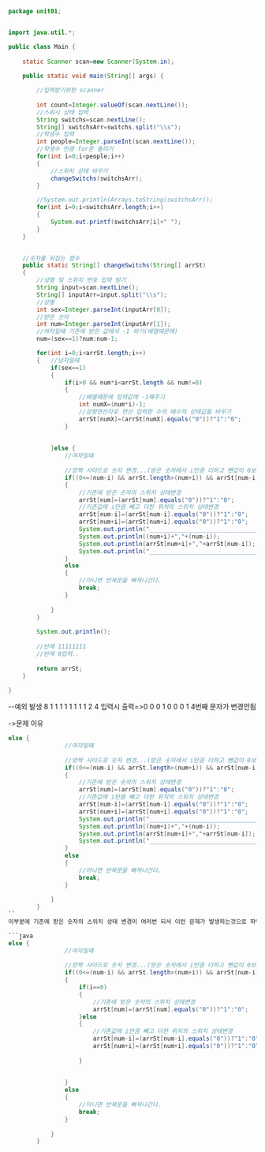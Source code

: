 ```java
package unit01;


import java.util.*;

public class Main {
	
	static Scanner scan=new Scanner(System.in);
	
	public static void main(String[] args) {

		//입력받기위한 scanner 
		
		int count=Integer.valueOf(scan.nextLine());
		//스위시 상태 입력
		String switchs=scan.nextLine();
		String[] switchsArr=switchs.split("\\s");
		//학생수 입력
		int people=Integer.parseInt(scan.nextLine());
		//학생수 만큼 for문 돌리기
		for(int i=0;i<people;i++)
		{
			//스위치 상태 바꾸기
			changeSwitchs(switchsArr);
		}

		//System.out.println(Arrays.toString(switchsArr));
		for(int i=0;i<switchsArr.length;i++)
		{
			System.out.printf(switchsArr[i]+" ");
		}
	}
	

	//숫자를 뒤집는 함수
	public static String[] changeSwitchs(String[] arrSt)
	{
		//성별 및 스위치 번호 입력 받기
		String input=scan.nextLine();
		String[] inputArr=input.split("\\s");
		//성별
		int sex=Integer.parseInt(inputArr[0]);
		//받은 숫자
		int num=Integer.parseInt(inputArr[1]);
		//여자일때 기존에 받은 값에서 -1 하기(배열때문에)
		num=(sex==1)?num:num-1;

		for(int i=0;i<arrSt.length;i++)
		{   //남자일때
			if(sex==1)
			{
				if(i>0 && num*i<arrSt.length && num!=0)
				{
					//배열때문에 입력값에 -1해주기
					int numX=(num*i)-1;
					//삼항연산자로 연산 입력한 수의 배수의 상태값을 바꾸기
					arrSt[numX]=(arrSt[numX].equals("0"))?"1":"0";
				}
				
				
			}else {
				//여자일때
			
				//양짝 사이드로 숫자 변경...(받은 숫자에서 i만큼 더하고 뺀값이 0보다 작거나 같고 배열길이보다 작을때.+그 값이 서로 같으면 조건문 실행
				if((0<=(num-i) && arrSt.length>(num+i)) && arrSt[num-i].equals(arrSt[num+i]))
				{
					//기존에 받은 숫자의 스위치 상태변경
					arrSt[num]=(arrSt[num].equals("0"))?"1":"0";
					//기존값에 i만큼 빼고 더한 위치의 스위치 상태변경
					arrSt[num-i]=(arrSt[num-i].equals("0"))?"1":"0";
					arrSt[num+i]=(arrSt[num+i].equals("0"))?"1":"0";
					System.out.println("________________________________________"+i);
					System.out.println((num+i)+","+(num-i));
					System.out.println(arrSt[num+i]+","+arrSt[num-i]);
					System.out.println("________________________________________"+i);
				}
				else
				{
					//아니면 반복문을 빠져나간다.
					break;
				}
				
			}
		}
		
		System.out.println();
		
		//반례 11111111
		//반례 0입력..
	
		return arrSt;
	}
	
}

```

--예외 발생 
8
1 1 1 1 1 1 1 1
2 4
입력시 
출력=>0 0 0 1 0 0 0 1
4번째 문자가 변경안됨

->문제 이유 
```java
else {
				//여자일때
			
				//양짝 사이드로 숫자 변경...(받은 숫자에서 i만큼 더하고 뺀값이 0보다 작거나 같고 배열길이보다 작을때.+그 값이 서로 같으면 조건문 실행
				if((0<=(num-i) && arrSt.length>(num+i)) && arrSt[num-i].equals(arrSt[num+i]))
				{
					//기존에 받은 숫자의 스위치 상태변경
					arrSt[num]=(arrSt[num].equals("0"))?"1":"0";
					//기존값에 i만큼 빼고 더한 위치의 스위치 상태변경
					arrSt[num-i]=(arrSt[num-i].equals("0"))?"1":"0";
					arrSt[num+i]=(arrSt[num+i].equals("0"))?"1":"0";
					System.out.println("________________________________________"+i);
					System.out.println((num+i)+","+(num-i));
					System.out.println(arrSt[num+i]+","+arrSt[num-i]);
					System.out.println("________________________________________"+i);
				}
				else
				{
					//아니면 반복문을 빠져나간다.
					break;
				}
				
			}
		}
``
이부분에 기존에 받은 숫자의 스위치 상태 변경이 여러번 되서 이런 문제가 발생하는것으로 파악됨

```java
else {
				//여자일때
			
				//양짝 사이드로 숫자 변경...(받은 숫자에서 i만큼 더하고 뺀값이 0보다 작거나 같고 배열길이보다 작을때.+그 값이 서로 같으면 조건문 실행
				if((0<=(num-i) && arrSt.length>(num+i)) && arrSt[num-i].equals(arrSt[num+i]))
				{
					if(i==0)
					{
						//기존에 받은 숫자의 스위치 상태변경
						arrSt[num]=(arrSt[num].equals("0"))?"1":"0";
					}else
					{
						//기존값에 i만큼 빼고 더한 위치의 스위치 상태변경
						arrSt[num-i]=(arrSt[num-i].equals("0"))?"1":"0";
						arrSt[num+i]=(arrSt[num+i].equals("0"))?"1":"0";
						
					}
				
		
				}
				else
				{
					//아니면 반복문을 빠져나간다.
					break;
				}
				
			}
		}
```
